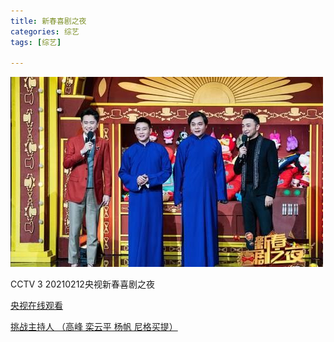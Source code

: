 ```yaml
---
title: 新春喜剧之夜
categories: 综艺
tags: [综艺]

---
```


![](https://raw.githubusercontent.com/rhenginium/image/main/t01e92cadb0f801644e.jpg)

CCTV 3 20210212央视新春喜剧之夜

[央视在线观看](https://tv.cctv.com/2021/02/12/VIDETbZMLxcFmnWDEok8ZV0b210212.shtml?spm=C55953877151.PuvgIQ6NQbQd.0.0)

[挑战主持人 （高峰 栾云平 杨帆 尼格买提）](https://m.weibo.cn/6574451359/4603899082965147)